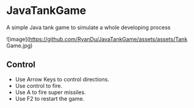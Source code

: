 # JavaTankGame
A simple Java tank game to simulate a whole developing process

![image](https://github.com/RyanDu/JavaTankGame/assets/assets/Tank Game.jpg)

## Control
- Use Arrow Keys to control directions.
- Use control to fire.
- Use A to fire super missiles.
- Use F2 to restart the game.
